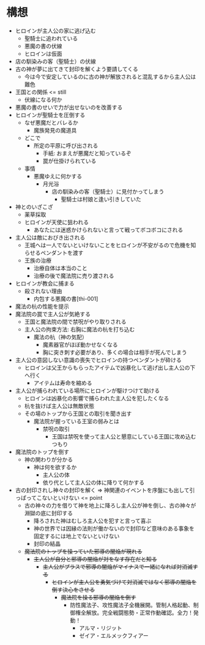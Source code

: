 # 構想

- ヒロインが主人公の家に逃げ込む
  - 聖騎士に追われている
  - 悪魔の書の伏線
  - ヒロインは仮面
- 店の馴染みの客（聖騎士）の伏線
- 古の神が夢に出てきて封印を解くよう要請してくる
  - 今は今で安定しているのに古の神が解放されると混乱するから主人公は難色
- 王国との関係 <= still
  - 伏線になる何か
- 悪魔の書のせいで力が出せないのを改善する
- ヒロインが聖騎士を圧倒する
  - なぜ悪魔だとバレるか
    - 魔族発見の魔道具
  - どこで
    - 所定の平原に呼び出される
      - 手紙: おまえが悪魔だと知っているぞ
      - 罠が仕掛けられている
  - 事情
    - 悪魔ゆえに何かする
      - 月光浴
        - 店の馴染みの客（聖騎士）に見付かってしまう
          - 聖騎士は村娘と逢い引きしていた
- 神とのいざこざ
  - 薬草採取
  - ヒロインが天使に狙われる
    - あなたには迷惑かけられないと言って戦ってボコボコにされる
- 主人公は敵におびき出される
  - 王城へは一人でないといけないことをヒロインが不安がるので危機を知らせるペンダントを渡す
  - 王族の治療
    - 治療自体は本当のこと
    - 治療の後で魔法院に売り渡される
- ヒロインが教会に捕まる
  - 殺されない理由
    - 内包する悪魔の書[thi-001]
- 魔法の杭の性能を提示
- 魔法院の罠で主人公が気絶する
  - 王国と魔法院の間で禁呪がやり取りされる
  - 主人公の拘束方法: 右胸に魔法の杭を打ち込む
    - 魔法の杭（神の気配）
      - 魔素器官がほぼ動かせなくなる
      - 胸に突き刺す必要があり、多くの場合は相手が死んでしまう
- 主人公の意図しない意識の喪失でヒロインの持つペンダントが砕ける
  - ヒロインは父王からもらったアイテムで凶暴化して逃げ出し主人公の下へ行く
    - アイテムは寿命を縮める
- 主人公が捕らわれている場所にヒロインが駆けつけて助ける
  - ヒロインは凶暴化の影響で捕らわれた主人公を犯したくなる
  - 杭を抜けば主人公は無敵状態
  - その場のトップから王国との取引を聞き出す
    - 魔法院が握っている王室の弱みとは
      - 禁呪の取引
        - 王国は禁呪を使って主人公と懇意にしている王国に攻め込むつもり
- 魔法院のトップを倒す
  - 神の関わりが分かる
    - 神は何を欲するか
      - 主人公の体
      - 依り代として主人公の体に降りて何かする
- 古の封印されし神々の封印を解く => 神関連のイベントを序盤にも出して引っぱってこないといけない <= point
  - 古の神々の力を借りて神を地上に降ろし主人公が神を倒し、古の神々が淵獄の底に封印する
    - 降ろされた神はむしろ主人公を犯すと言って喜ぶ
    - 神の世界では因縁の法則が働かないので封印など意味のある事象を固定するには地上でないといけない
    - 封印の結晶
  - ~~魔法院のトップを操っていた邪導の闇焔が現れる~~
    - ~~主人公が自分と邪導の闇焔が対をなす存在だと知る~~
      - ~~主人公がプラスで邪導の闇焔がマイナスで一緒になれば対消滅する~~
        - ~~ヒロインが主人公を勇気づけて対消滅ではなく邪導の闇焔を倒す決心をさせる~~
          - ~~魔法院を操る邪導の闇焔を倒す~~
            - 防性魔法子、攻性魔法子全機展開。管制人格起動、制御権全解放。完全戦闘態勢・正常作動確認。全力！発動！
              - アルマ・リジット
              - ゼイア・エルメックフィアー
